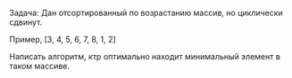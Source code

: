 Задача: Дан отсортированный по возрастанию массив, но циклически сдвинут.

Пример, [3, 4, 5, 6, 7, 8, 1, 2]

Написать алгоритм, ктр оптимально находит минимальный элемент в таком массиве.